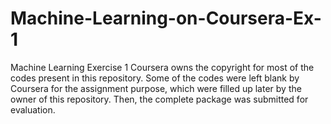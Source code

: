 # Machine-Learning-on-Coursera-Ex-1
Machine Learning Exercise 1
Coursera owns the copyright for most of the codes present in this repository. Some of the codes were left blank by Coursera for the assignment purpose,
which were filled up later by the owner of this repository. Then, the complete package was submitted for evaluation. 

